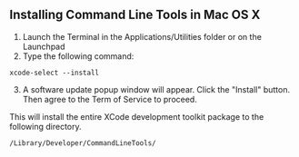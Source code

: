 ## Installing Command Line Tools in Mac OS X

1. Launch the Terminal in the Applications/Utilities folder or on the Launchpad
2. Type the following command:

```
xcode-select --install
```

3. A software update popup window will appear. Click the "Install" button. Then agree to the Term of Service to proceed.

This will install the entire XCode development toolkit package to the following directory.
```
/Library/Developer/CommandLineTools/
```

